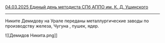 [04.03.2025 Единый день методиста СПб АППО им. К. Д. Ушинского](https://vk.com/video-212454770_456240069)

---

Никите Демидову на Урале переданы металлургические заводы по производству железа, Чугуна , пушек, ядер.

![[Демидов Никита.png]]